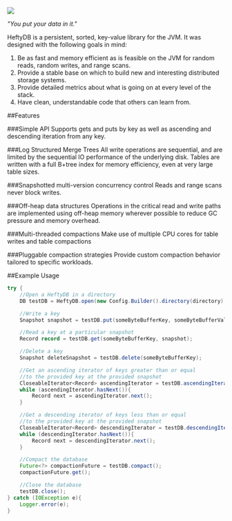 <img src="http://i.imgur.com/qPcZ7qp.jpg" />

*"You put your data in it."*

HeftyDB is a persistent, sorted, key-value library for the JVM. It was designed with the following goals in mind:

1. Be as fast and memory efficient as is feasible on the JVM for random reads, random writes, and range scans.
2. Provide a stable base on which to build new and interesting distributed storage systems. 
3. Provide detailed metrics about what is going on at every level of the stack.
4. Have clean, understandable code that others can learn from.

##Features

###Simple API
Supports gets and puts by key as well as ascending and descending iteration from any key.

###Log Structured Merge Trees
All write operations are sequential, and are limited by the sequential IO performance of the underlying disk. Tables
are written with a full B+tree index for memory efficiency, even at very large table sizes.

###Snapshotted multi-version concurrency control
Reads and range scans never block writes.

###Off-heap data structures
Operations in the critical read and write paths are implemented using off-heap memory wherever possible to reduce GC
pressure and memory overhead.

###Multi-threaded compactions
Make use of multiple CPU cores for table writes and table compactions

###Pluggable compaction strategies
Provide custom compaction behavior tailored to specific workloads.

##Example Usage

```java
try {
    //Open a HeftyDB in a directory
    DB testDB = HeftyDB.open(new Config.Builder().directory(directory).build());

    //Write a key
    Snapshot snapshot = testDB.put(someByteBufferKey, someByteBufferValue);

    //Read a key at a particular snapshot
    Record record = testDB.get(someByteBufferKey, snapshot);

    //Delete a key
    Snapshot deleteSnapshot = testDB.delete(someByteBufferKey);

    //Get an ascending iterator of keys greater than or equal
    //to the provided key at the provided snapshot
    CloseableIterator<Record> ascendingIterator = testDB.ascendingIterator(someByteBufferKey, snapshot);
    while (ascendingIterator.hasNext()){
        Record next = ascendingIterator.next();
    }

    //Get a descending iterator of keys less than or equal
    //to the provided key at the provided snapshot
    CloseableIterator<Record> descendingIterator = testDB.descendingIterator(someByteBufferKey, snapshot);
    while (descendingIterator.hasNext()){
        Record next = descendingIterator.next();
    }

    //Compact the database
    Future<?> compactionFuture = testDB.compact();
    compactionFuture.get();

    //Close the database
    testDB.close();
} catch (IOException e){
    Logger.error(e);
}
```




